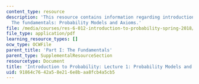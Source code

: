```yaml
---
content_type: resource
description: 'This resource contains information regarding introduction to probability:
  The fundamentals: Probability Models and Axioms.'
file: /media/courses/res-6-012-introduction-to-probability-spring-2018/91864c7642a58e216e8baa8fcb4a5cb5_MITRES_6_012S18_L01.pdf
file_type: application/pdf
learning_resource_types: []
ocw_type: OCWFile
parent_title: 'Part I: The Fundamentals'
parent_type: SupplementalResourceSection
resourcetype: Document
title: 'Introduction to Probability: Lecture 1: Probability Models and Axioms'
uid: 91864c76-42a5-8e21-6e8b-aa8fcb4a5cb5
---
```

